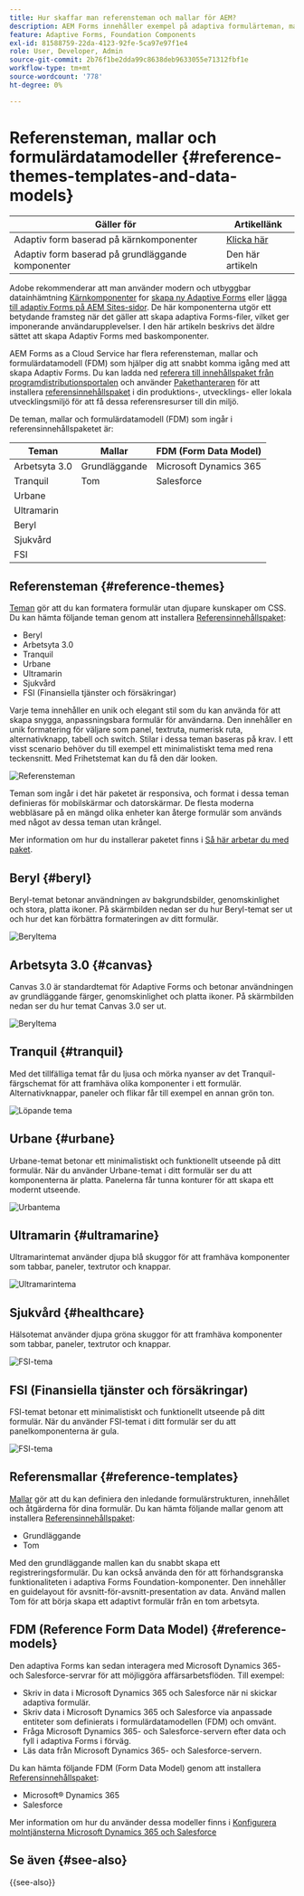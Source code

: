 ```yaml
---
title: Hur skaffar man referensteman och mallar för AEM?
description: AEM Forms innehåller exempel på adaptiva formulärteman, mallar och formulärdatamodeller som hjälper dig att snabbt skapa formulär.
feature: Adaptive Forms, Foundation Components
exl-id: 81588759-22da-4123-92fe-5ca97e97f1e4
role: User, Developer, Admin
source-git-commit: 2b76f1be2dda99c8638deb9633055e71312fbf1e
workflow-type: tm+mt
source-wordcount: '778'
ht-degree: 0%

---
```


# Referensteman, mallar och formulärdatamodeller {#reference-themes-templates-and-data-models}


| Gäller för | Artikellänk |
| -------- | ---------------------------- |
| Adaptiv form baserad på kärnkomponenter | [Klicka här](https://experienceleague.adobe.com/docs/experience-manager-core-components/using/adaptive-forms/sample-themes-templates-form-data-models-core-components.html) |
| Adaptiv form baserad på grundläggande komponenter | Den här artikeln |

<span class="preview"> Adobe rekommenderar att man använder modern och utbyggbar datainhämtning [Kärnkomponenter](https://experienceleague.adobe.com/docs/experience-manager-core-components/using/adaptive-forms/introduction.html) for [skapa ny Adaptive Forms](/help/forms/creating-adaptive-form-core-components.md) eller [lägga till adaptiv Forms på AEM Sites-sidor](/help/forms/create-or-add-an-adaptive-form-to-aem-sites-page.md). De här komponenterna utgör ett betydande framsteg när det gäller att skapa adaptiva Forms-filer, vilket ger imponerande användarupplevelser. I den här artikeln beskrivs det äldre sättet att skapa Adaptiv Forms med baskomponenter. </span>

AEM Forms as a Cloud Service har flera referensteman, mallar och formulärdatamodell (FDM) som hjälper dig att snabbt komma igång med att skapa Adaptiv Forms. Du kan ladda ned [referera till innehållspaket från programdistributionsportalen](https://experience.adobe.com/#/downloads/content/software-distribution/en/aemcloud.html?package=/content/software-distribution/en/details.html/content/dam/aemcloud/public/aem-forms-reference-content.ui.content-2.1.0.zip) och använder [Pakethanteraren](/help/implementing/developing/tools/package-manager.md) för att installera [referensinnehållspaket](https://experience.adobe.com/#/downloads/content/software-distribution/en/aemcloud.html?package=/content/software-distribution/en/details.html/content/dam/aemcloud/public/aem-forms-reference-content.ui.content-2.1.0.zip) i din produktions-, utvecklings- eller lokala utvecklingsmiljö för att få dessa referensresurser till din miljö.

De teman, mallar och formulärdatamodell (FDM) som ingår i referensinnehållspaketet är:


| Teman | Mallar | FDM (Form Data Model) |
---------|----------|---------
| Arbetsyta 3.0 | Grundläggande | Microsoft Dynamics 365 |
| Tranquil | Tom | Salesforce |
| Urbane |   |  |
| Ultramarin |  |  |
| Beryl |  |  |
| Sjukvård |  |   |
| FSI |   |   |

## Referensteman {#reference-themes}

[Teman](/help/forms/themes.md) gör att du kan formatera formulär utan djupare kunskaper om CSS. Du kan hämta följande teman genom att installera [Referensinnehållspaket](https://experience.adobe.com/#/downloads/content/software-distribution/en/aemcloud.html?package=/content/software-distribution/en/details.html/content/dam/aemcloud/public/aem-forms-reference-content.ui.content-2.1.0.zip):

* Beryl
* Arbetsyta 3.0
* Tranquil
* Urbane
* Ultramarin
* Sjukvård
* FSI (Finansiella tjänster och försäkringar)

Varje tema innehåller en unik och elegant stil som du kan använda för att skapa snygga, anpassningsbara formulär för användarna. Den innehåller en unik formatering för väljare som panel, textruta, numerisk ruta, alternativknapp, tabell och switch. Stilar i dessa teman baseras på krav. I ett visst scenario behöver du till exempel ett minimalistiskt tema med rena teckensnitt. Med Frihetstemat kan du få den där looken.

![Referensteman](assets/ref-themes.png)

Teman som ingår i det här paketet är responsiva, och format i dessa teman definieras för mobilskärmar och datorskärmar. De flesta moderna webbläsare på en mängd olika enheter kan återge formulär som används med något av dessa teman utan krångel.

Mer information om hur du installerar paketet finns i [Så här arbetar du med paket](/help/implementing/developing/tools/package-manager.md).

## Beryl {#beryl}

Beryl-temat betonar användningen av bakgrundsbilder, genomskinlighet och stora, platta ikoner. På skärmbilden nedan ser du hur Beryl-temat ser ut och hur det kan förbättra formateringen av ditt formulär.

![Beryltema](assets/beryl.png)

## Arbetsyta 3.0 {#canvas}

Canvas 3.0 är standardtemat för Adaptive Forms och betonar användningen av grundläggande färger, genomskinlighet och platta ikoner. På skärmbilden nedan ser du hur temat Canvas 3.0 ser ut.

![Beryltema](assets/canvas.png)


## Tranquil {#tranquil}

Med det tillfälliga temat får du ljusa och mörka nyanser av det Tranquil-färgschemat för att framhäva olika komponenter i ett formulär. Alternativknappar, paneler och flikar får till exempel en annan grön ton.

![Löpande tema](assets/tranquil.png)


## Urbane {#urbane}

Urbane-temat betonar ett minimalistiskt och funktionellt utseende på ditt formulär. När du använder Urbane-temat i ditt formulär ser du att komponenterna är platta. Panelerna får tunna konturer för att skapa ett modernt utseende.

![Urbantema](assets/urbane.png)


## Ultramarin {#ultramarine}

Ultramarintemat använder djupa blå skuggor för att framhäva komponenter som tabbar, paneler, textrutor och knappar.

![Ultramarintema](assets/ultramarine.png)

## Sjukvård {#healthcare}

Hälsotemat använder djupa gröna skuggor för att framhäva komponenter som tabbar, paneler, textrutor och knappar.

![FSI-tema](assets/healthcare.png)


## FSI (Finansiella tjänster och försäkringar)

FSI-temat betonar ett minimalistiskt och funktionellt utseende på ditt formulär. När du använder FSI-temat i ditt formulär ser du att panelkomponenterna är gula.

![FSI-tema](assets/fsi.png)

## Referensmallar {#reference-templates}


[Mallar](/help/forms/themes.md) gör att du kan definiera den inledande formulärstrukturen, innehållet och åtgärderna för dina formulär. Du kan hämta följande mallar genom att installera [Referensinnehållspaket](https://experience.adobe.com/#/downloads/content/software-distribution/en/aemcloud.html?package=/content/software-distribution/en/details.html/content/dam/aemcloud/public/aem-forms-reference-content.ui.content-2.1.0.zip):

* Grundläggande
* Tom

Med den grundläggande mallen kan du snabbt skapa ett registreringsformulär. Du kan också använda den för att förhandsgranska funktionaliteten i adaptiva Forms Foundation-komponenter. Den innehåller en guidelayout för avsnitt-för-avsnitt-presentation av data. Använd mallen Tom för att börja skapa ett adaptivt formulär från en tom arbetsyta.


## FDM (Reference Form Data Model) {#reference-models}

Den adaptiva Forms kan sedan interagera med Microsoft Dynamics 365- och Salesforce-servrar för att möjliggöra affärsarbetsflöden. Till exempel:

* Skriv in data i Microsoft Dynamics 365 och Salesforce när ni skickar adaptiva formulär.
* Skriv data i Microsoft Dynamics 365 och Salesforce via anpassade entiteter som definierats i formulärdatamodellen (FDM) och omvänt.
* Fråga Microsoft Dynamics 365- och Salesforce-servern efter data och fyll i adaptiva Forms i förväg.
* Läs data från Microsoft Dynamics 365- och Salesforce-servern.

Du kan hämta följande FDM (Form Data Model) genom att installera [Referensinnehållspaket](https://experience.adobe.com/#/downloads/content/software-distribution/en/aemcloud.html?package=/content/software-distribution/en/details.html/content/dam/aemcloud/public/aem-forms-reference-content.ui.content-2.1.0.zip):

* Microsoft® Dynamics 365
* Salesforce

Mer information om hur du använder dessa modeller finns i [Konfigurera molntjänsterna Microsoft Dynamics 365 och Salesforce](https://experienceleague.adobe.com/docs/experience-manager-cloud-service/content/forms/integrate/use-form-data-model/configure-msdynamics-salesforce.html?lang=en#configure-dynamics-cloud-service)


## Se även {#see-also}

{{see-also}}